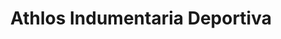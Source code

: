 ---
title: "Athlos Indumentaria Deportiva"
url: /cipolletti/athlos-indumentaria-deportiva/
shop: Kleidung
---